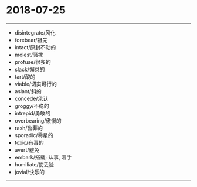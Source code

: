 # 2018-07-25

---

- disintegrate/风化
- forebear/祖先
- intact/原封不动的
- molest/骚扰
- profuse/很多的
- slack/懈怠的
- tart/酸的
- viable/切实可行的
- aslant/斜的
- concede/承认
- groggy/不稳的
- intrepid/勇敢的
- overbearing/傲慢的
- rash/鲁莽的
- sporadic/零星的
- toxic/有毒的
- avert/避免
- embark/搭载; 从事, 着手
- humiliate/使丢脸
- jovial/快乐的

---
